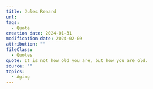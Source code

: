 ```yaml
---
title: Jules Renard
url: 
tags:
  - Quote
creation date: 2024-01-31
modification date: 2024-02-09
attribution: ""
fileClass:
  - Quotes
quote: It is not how old you are, but how you are old.
source: ""
topics:
  - Aging
---
```

